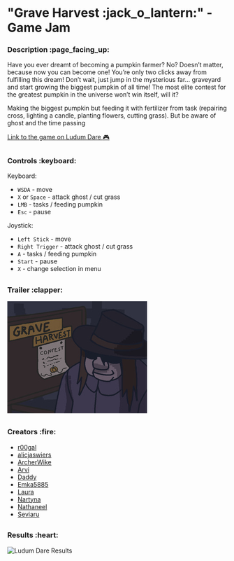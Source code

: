 <h1>"Grave Harvest :jack_o_lantern:" - Game Jam</h1>

<h3>Description :page_facing_up:</h3>

Have you ever dreamt of becoming a pumpkin farmer? No? Doesn’t matter, because now you can become one! You’re only two clicks away from fulfilling this dream! Don’t wait, just jump in the mysterious far… graveyard and start growing the biggest pumpkin of all time! The most elite contest for the greatest pumpkin in the universe won’t win itself, will it?

Making the biggest pumpkin but feeding it with fertilizer from task (repairing cross, lighting a candle, planting flowers, cutting grass). But be aware of ghost and the time passing

[Link to the game on Ludum Dare :video_game:](https://ldjam.com/events/ludum-dare/52/grave-harvest)

<h2></h2>
<h3>Controls :keyboard:</h3>

Keyboard:
- `WSDA` - move
- `X` or `Space` - attack ghost / cut grass
- `LMB` - tasks / feeding pumpkin
- `Esc` - pause

Joystick:
- `Left Stick` - move
- `Right Trigger` - attack ghost / cut grass
- `A` - tasks / feeding pumpkin
- `Start` - pause
- `X` - change selection in menu

<h2></h2>
<h3>Trailer :clapper:</h3>



[![Tutorial](GraveHarvest.jpg)](https://www.youtube.com/watch?v=r6JUGg5VgmU&ab_channel=AlicjaJaneczko)



<h2></h2>
<h3>Creators :fire:</h3>

- [r00gal](https://github.com/Alaliszon121)
- [alicjaswiers](https://github.com/alicjaswiers)
- [ArcherWike](https://github.com/ArcherWike)
- [Arvi](https://github.com/Arvi-beep-boop)
- [Daddy](https://github.com/DaddyMilker)
- [Emka5885](https://github.com/Emka5885)
- [Laura](https://github.com/meowmeow420)
- [Nartyna](https://github.com/Nartynka)
- [Nathaneel](https://github.com/NNathaneel)
- [Seviaru](https://github.com/Seviaru)


<h2></h2>
<h3>Results :heart:</h3>

![Ludum Dare Results](https://user-images.githubusercontent.com/57597187/216767119-98dc2db6-0791-4cf3-860b-19288626ced7.png)



